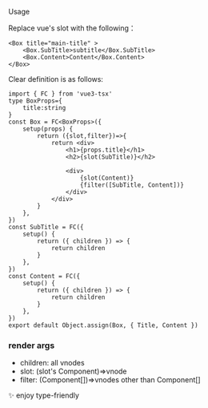 Usage

Replace vue's slot with the  following：

```tsx
<Box title="main-title" >
    <Box.SubTitle>subtitle</Box.SubTitle>
    <Box.Content>Content</Box.Content>
</Box>
```

Clear definition is as follows:
```tsx
import { FC } from 'vue3-tsx'
type BoxProps={
    title:string
}
const Box = FC<BoxProps>({
    setup(props) {
        return ({slot,filter})=>{
            return <div>
                <h1>{props.title}</h1>
                <h2>{slot(SubTitle)}</h2>
               
                <div>
                    {slot(Content)}
                    {filter([SubTitle, Content])}
                </div>
            </div>
        }
    },
})
const SubTitle = FC({
    setup() {
        return ({ children }) => {
            return children
        }
    },
})
const Content = FC({
    setup() {
        return ({ children }) => {
            return children
        }
    },
})
export default Object.assign(Box, { Title, Content })
```
### render args


* children: all vnodes
* slot: (slot's Component)=>vnode
* filter: (Component[])=>vnodes other than Component[]

✨ enjoy type-friendly
